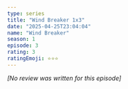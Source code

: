 ```yaml
---
type: series
title: "Wind Breaker 1x3"
date: "2025-04-25T23:04:04"
name: "Wind Breaker"
season: 1
episode: 3
rating: 3
ratingEmoji: ⭐️⭐️⭐️
---
```


*[No review was written for this episode]*
